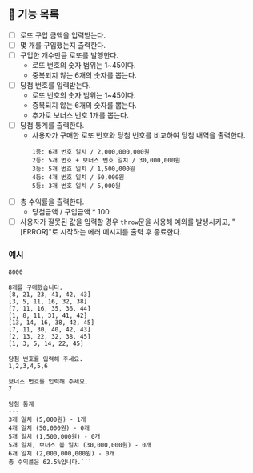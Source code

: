 ## 📌 기능 목록

- [ ] 로또 구입 금액을 입력받는다.
- [ ] 몇 개를 구입했는지 출력한다.
- [ ] 구입한 개수만큼 로또를 발행한다.
  - 로또 번호의 숫자 범위는 1~45이다.
  - 중복되지 않는 6개의 숫자를 뽑는다.
- [ ] 당첨 번호를 입력받는다.
  - 로또 번호의 숫자 범위는 1~45이다.
  - 중복되지 않는 6개의 숫자를 뽑는다.
  - 추가로 보너스 번호 1개를 뽑는다.
- [ ] 당첨 통계를 출력한다.
  - 사용자가 구매한 로또 번호와 당첨 번호를 비교하여 당첨 내역을 출력한다.
    ```
    1등: 6개 번호 일치 / 2,000,000,000원
    2등: 5개 번호 + 보너스 번호 일치 / 30,000,000원
    3등: 5개 번호 일치 / 1,500,000원
    4등: 4개 번호 일치 / 50,000원
    5등: 3개 번호 일치 / 5,000원
    ```
- [ ] 총 수익률을 출력한다.
  - 당첨금액 / 구입금액 * 100
- [ ] 사용자가 잘못된 값을 입력할 경우 `throw`문을 사용해 예외를 발생시키고, "[ERROR]"로 시작하는 에러 메시지를 출력 후 종료한다.

### 예시
```구입금액을 입력해 주세요.
8000

8개를 구매했습니다.
[8, 21, 23, 41, 42, 43]
[3, 5, 11, 16, 32, 38]
[7, 11, 16, 35, 36, 44]
[1, 8, 11, 31, 41, 42]
[13, 14, 16, 38, 42, 45]
[7, 11, 30, 40, 42, 43]
[2, 13, 22, 32, 38, 45]
[1, 3, 5, 14, 22, 45]

당첨 번호를 입력해 주세요.
1,2,3,4,5,6

보너스 번호를 입력해 주세요.
7

당첨 통계
---
3개 일치 (5,000원) - 1개
4개 일치 (50,000원) - 0개
5개 일치 (1,500,000원) - 0개
5개 일치, 보너스 볼 일치 (30,000,000원) - 0개
6개 일치 (2,000,000,000원) - 0개
총 수익률은 62.5%입니다.```
